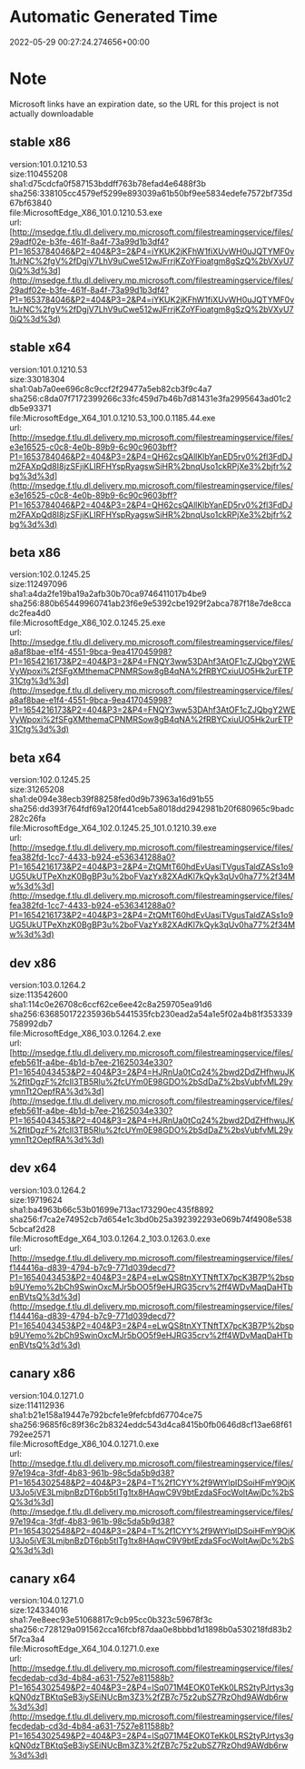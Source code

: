 # Automatic Generated Time
2022-05-29 00:27:24.274656+00:00

# Note
Microsoft links have an expiration date, so the URL for this project is not actually downloadable

## stable x86
version:101.0.1210.53  
size:110455208  
sha1:d75cdcfa0f587153bddff763b78efad4e6488f3b  
sha256:338105cc4579ef5299e893039a61b50bf9ee5834edefe7572bf735d67bf63840  
file:MicrosoftEdge_X86_101.0.1210.53.exe  
url:[http://msedge.f.tlu.dl.delivery.mp.microsoft.com/filestreamingservice/files/29adf02e-b3fe-461f-8a4f-73a99d1b3df4?P1=1653784046&P2=404&P3=2&P4=iYKUK2jKFhW1fiXUvWH0uJQTYMF0v1tJrNC%2fgV%2fDgjV7LhV9uCwe512wJFrrjKZoYFioatgm8gSzQ%2bVXyU70jQ%3d%3d](http://msedge.f.tlu.dl.delivery.mp.microsoft.com/filestreamingservice/files/29adf02e-b3fe-461f-8a4f-73a99d1b3df4?P1=1653784046&P2=404&P3=2&P4=iYKUK2jKFhW1fiXUvWH0uJQTYMF0v1tJrNC%2fgV%2fDgjV7LhV9uCwe512wJFrrjKZoYFioatgm8gSzQ%2bVXyU70jQ%3d%3d)  

## stable x64
version:101.0.1210.53  
size:33018304  
sha1:0ab7a0ee696c8c9ccf2f29477a5eb82cb3f9c4a7  
sha256:c8da07f7172399266c33fc459d7b46b7d81431e3fa2995643ad01c2db5e93371  
file:MicrosoftEdge_X64_101.0.1210.53_100.0.1185.44.exe  
url:[http://msedge.f.tlu.dl.delivery.mp.microsoft.com/filestreamingservice/files/e3e16525-c0c8-4e0b-89b9-6c90c9603bff?P1=1653784046&P2=404&P3=2&P4=QH62csQAllKlbYanED5rv0%2fl3FdDJm2FAXpQd8I8jzSFjiKLIRFHYspRyagswSiHR%2bnqUso1ckRPjXe3%2bjfr%2bg%3d%3d](http://msedge.f.tlu.dl.delivery.mp.microsoft.com/filestreamingservice/files/e3e16525-c0c8-4e0b-89b9-6c90c9603bff?P1=1653784046&P2=404&P3=2&P4=QH62csQAllKlbYanED5rv0%2fl3FdDJm2FAXpQd8I8jzSFjiKLIRFHYspRyagswSiHR%2bnqUso1ckRPjXe3%2bjfr%2bg%3d%3d)  

## beta x86
version:102.0.1245.25  
size:112497096  
sha1:a4da2fe19ba19a2afb30b70ca9746411017b4be9  
sha256:880b65449960741ab23f6e9e5392cbe1929f2abca787f18e7de8ccadc2fea4d0  
file:MicrosoftEdge_X86_102.0.1245.25.exe  
url:[http://msedge.f.tlu.dl.delivery.mp.microsoft.com/filestreamingservice/files/a8af8bae-e1f4-4551-9bca-9ea417045998?P1=1654216173&P2=404&P3=2&P4=FNQY3ww53DAhf3AtOF1cZJQbgY2WEVyWpoxi%2fSFgXMthemaCPNMRSow8gB4qNA%2fRBYCxiuUO5Hk2urETP31Ctg%3d%3d](http://msedge.f.tlu.dl.delivery.mp.microsoft.com/filestreamingservice/files/a8af8bae-e1f4-4551-9bca-9ea417045998?P1=1654216173&P2=404&P3=2&P4=FNQY3ww53DAhf3AtOF1cZJQbgY2WEVyWpoxi%2fSFgXMthemaCPNMRSow8gB4qNA%2fRBYCxiuUO5Hk2urETP31Ctg%3d%3d)  

## beta x64
version:102.0.1245.25  
size:31265208  
sha1:de094e38ecb39f88258fed0d9b73963a16d91b55  
sha256:dd393f764fdf69a120f441ceb5a8018dd2942981b20f680965c9badc282c26fa  
file:MicrosoftEdge_X64_102.0.1245.25_101.0.1210.39.exe  
url:[http://msedge.f.tlu.dl.delivery.mp.microsoft.com/filestreamingservice/files/fea382fd-1cc7-4433-b924-e536341288a0?P1=1654216173&P2=404&P3=2&P4=ZtQMtT60hdEvUasiTVgusTaldZASs1o9UG5UkUTPeXhzK0BgBP3u%2boFVazYx82XAdKl7kQyk3qUv0ha77%2f34Mw%3d%3d](http://msedge.f.tlu.dl.delivery.mp.microsoft.com/filestreamingservice/files/fea382fd-1cc7-4433-b924-e536341288a0?P1=1654216173&P2=404&P3=2&P4=ZtQMtT60hdEvUasiTVgusTaldZASs1o9UG5UkUTPeXhzK0BgBP3u%2boFVazYx82XAdKl7kQyk3qUv0ha77%2f34Mw%3d%3d)  

## dev x86
version:103.0.1264.2  
size:113542600  
sha1:114c0e26708c6ccf62ce6ee42c8a259705ea91d6  
sha256:636850172235936b5441535fcb230ead2a54a1e5f02a4b81f353339758992db7  
file:MicrosoftEdge_X86_103.0.1264.2.exe  
url:[http://msedge.f.tlu.dl.delivery.mp.microsoft.com/filestreamingservice/files/efeb561f-a4be-4b1d-b7ee-21625034e330?P1=1654043453&P2=404&P3=2&P4=HJRnUa0tCq24%2bwd2DdZHfhwuJK%2fItDgzF%2fcIl3TB5Rlu%2fcUYm0E98GDO%2bSdDaZ%2bsVubfvML29yymnTt2OepfRA%3d%3d](http://msedge.f.tlu.dl.delivery.mp.microsoft.com/filestreamingservice/files/efeb561f-a4be-4b1d-b7ee-21625034e330?P1=1654043453&P2=404&P3=2&P4=HJRnUa0tCq24%2bwd2DdZHfhwuJK%2fItDgzF%2fcIl3TB5Rlu%2fcUYm0E98GDO%2bSdDaZ%2bsVubfvML29yymnTt2OepfRA%3d%3d)  

## dev x64
version:103.0.1264.2  
size:19719624  
sha1:ba4963b66c53b01699e713ac173290ec435f8892  
sha256:f7ca2e74952cb7d654e1c3bd0b25a392392293e069b74f4908e5385cbcaf2d28  
file:MicrosoftEdge_X64_103.0.1264.2_103.0.1263.0.exe  
url:[http://msedge.f.tlu.dl.delivery.mp.microsoft.com/filestreamingservice/files/f144416a-d839-4794-b7c9-771d039decd7?P1=1654043453&P2=404&P3=2&P4=eLwQS8tnXYTNftTX7pcK3B7P%2bspb9UYemo%2bCh9SwinOxcMJr5bOO5f9eHJRG35crv%2ff4WDvMaqDaHTbenBVtsQ%3d%3d](http://msedge.f.tlu.dl.delivery.mp.microsoft.com/filestreamingservice/files/f144416a-d839-4794-b7c9-771d039decd7?P1=1654043453&P2=404&P3=2&P4=eLwQS8tnXYTNftTX7pcK3B7P%2bspb9UYemo%2bCh9SwinOxcMJr5bOO5f9eHJRG35crv%2ff4WDvMaqDaHTbenBVtsQ%3d%3d)  

## canary x86
version:104.0.1271.0  
size:114112936  
sha1:b21e158a19447e792bcfe1e9fefcbfd67704ce75  
sha256:9685f6c89f36c2b8324eddc543d4ca8415b0fb0646d8cf13ae68f61792ee2571  
file:MicrosoftEdge_X86_104.0.1271.0.exe  
url:[http://msedge.f.tlu.dl.delivery.mp.microsoft.com/filestreamingservice/files/97e194ca-3fdf-4b83-961b-98c5da5b9d38?P1=1654302548&P2=404&P3=2&P4=T%2f1CYY%2f9WtYlpIDSoiHFmY9OjKU3Jo5jVE3LmjbnBzDT6pb5tITg1tx8HAqwC9V9btEzdaSFocWoltAwjDc%2bSQ%3d%3d](http://msedge.f.tlu.dl.delivery.mp.microsoft.com/filestreamingservice/files/97e194ca-3fdf-4b83-961b-98c5da5b9d38?P1=1654302548&P2=404&P3=2&P4=T%2f1CYY%2f9WtYlpIDSoiHFmY9OjKU3Jo5jVE3LmjbnBzDT6pb5tITg1tx8HAqwC9V9btEzdaSFocWoltAwjDc%2bSQ%3d%3d)  

## canary x64
version:104.0.1271.0  
size:124334016  
sha1:7ee8eec93e51068817c9cb95cc0b323c59678f3c  
sha256:c728129a091562cca16fcbf87daa0e8bbbd1d1898b0a530218fd83b25f7ca3a4  
file:MicrosoftEdge_X64_104.0.1271.0.exe  
url:[http://msedge.f.tlu.dl.delivery.mp.microsoft.com/filestreamingservice/files/fecdedab-cd3d-4b84-a631-7527e811588b?P1=1654302549&P2=404&P3=2&P4=lSq071M4EOK0TeKk0LRS2tyPJrtys3gkQN0dzTBKtqSeB3iySEiNUcBm3Z3%2fZB7c75z2ubSZ7RzOhd9AWdb6rw%3d%3d](http://msedge.f.tlu.dl.delivery.mp.microsoft.com/filestreamingservice/files/fecdedab-cd3d-4b84-a631-7527e811588b?P1=1654302549&P2=404&P3=2&P4=lSq071M4EOK0TeKk0LRS2tyPJrtys3gkQN0dzTBKtqSeB3iySEiNUcBm3Z3%2fZB7c75z2ubSZ7RzOhd9AWdb6rw%3d%3d)  

